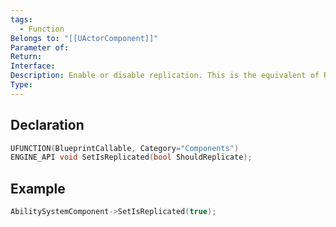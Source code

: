 ```yaml
---
tags:
  - Function
Belongs to: "[[UActorComponent]]"
Parameter of: 
Return: 
Interface: 
Description: Enable or disable replication. This is the equivalent of RemoteRole for actors (only a bool is required for components)
Type:
---
```


## Declaration

```cpp
UFUNCTION(BlueprintCallable, Category="Components")
ENGINE_API void SetIsReplicated(bool ShouldReplicate);
```

## Example

```cpp
AbilitySystemComponent->SetIsReplicated(true);
```